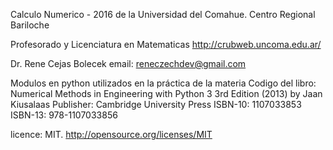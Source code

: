 Calculo Numerico - 2016 de la Universidad del Comahue. Centro Regional Bariloche

Profesorado y Licenciatura en Matematicas
http://crubweb.uncoma.edu.ar/

Dr. Rene Cejas Bolecek
email: reneczechdev@gmail.com


Modulos en python utilizados en la práctica de la materia
Codigo del libro:
Numerical Methods in Engineering with Python 3 3rd Edition (2013)
by Jaan Kiusalaas
Publisher: Cambridge University Press
ISBN-10: 1107033853
ISBN-13: 978-1107033856

licence: MIT. http://opensource.org/licenses/MIT 